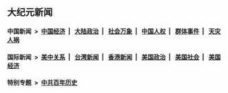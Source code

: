 ## 大纪元新闻

#### 中国新闻 &nbsp;>&nbsp; [中国经济](indexes/ncid283/README.md?09120845) &nbsp;| &nbsp; [大陆政治](indexes/ncid277/README.md?09120845) &nbsp;| &nbsp; [社会万象](indexes/ncid282/README.md?09120845) &nbsp;| &nbsp; [中国人权](indexes/ncid278/README.md?09120845) &nbsp;| &nbsp; [群体事件](indexes/ncid279/README.md?09120845) &nbsp;| &nbsp; [天灾人祸](indexes/ncid280/README.md?09120845)

#### 国际新闻 &nbsp;>&nbsp; [美中关系](indexes/nf1412576/README.md?09120845) &nbsp;| &nbsp; [台湾新闻](indexes/ncid1349361/README.md?09120845) &nbsp;| &nbsp; [香港新闻](indexes/ncid1349362/README.md?09120845) &nbsp;| &nbsp; [美国政治](indexes/ncid1078159/README.md?09120845) &nbsp;| &nbsp; [美国社会](indexes/ncid1078160/README.md?09120845) &nbsp;| &nbsp; [美国经济](indexes/ncid1078158/README.md?09120845)

#### 特别专题 &nbsp;>&nbsp; [中共百年历史](https://github.com/epoch-news/epoch-special/blob/master/README.md?09120845)  
